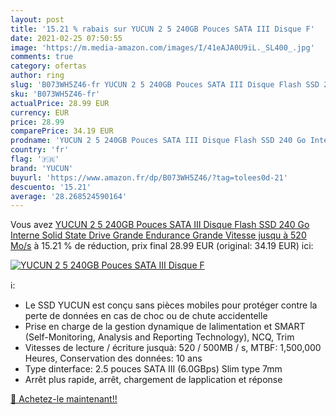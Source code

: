 ```yaml
---
layout: post
title: '15.21 % rabais sur YUCUN 2 5 240GB Pouces SATA III Disque F'
date: 2021-02-25 07:50:55
image: 'https://m.media-amazon.com/images/I/41eAJA0U9iL._SL400_.jpg'
comments: true
category: ofertas
author: ring
slug: 'B073WH5Z46-fr YUCUN 2 5 240GB Pouces SATA III Disque Flash SSD 240 Go...'
sku: 'B073WH5Z46-fr'
actualPrice: 28.99 EUR
currency: EUR
price: 28.99
comparePrice: 34.19 EUR
prodname: 'YUCUN 2 5 240GB Pouces SATA III Disque Flash SSD 240 Go Interne Solid State Drive Grande Endurance Grande Vitesse jusqu à 520 Mo/s'
country: 'fr'
flag: '🇫🇷'
brand: 'YUCUN'
buyurl: 'https://www.amazon.fr/dp/B073WH5Z46/?tag=tolees0d-21'
descuento: '15.21'
average: '28.268524590164'
---
```


Vous avez [YUCUN 2 5 240GB Pouces SATA III Disque Flash SSD 240 Go Interne Solid State Drive Grande Endurance Grande Vitesse jusqu à 520 Mo/s](https://www.amazon.fr/dp/B073WH5Z46/?tag=tolees0d-21)  à  15.21 % de réduction, prix final  28.99 EUR (original: 34.19 EUR) ici:

[![YUCUN 2 5 240GB Pouces SATA III Disque F](https://m.media-amazon.com/images/I/41eAJA0U9iL._SL400_.jpg)](https://www.amazon.fr/dp/B073WH5Z46/?tag=tolees0d-21)

ℹ️:

- Le SSD YUCUN est conçu sans pièces mobiles pour protéger contre la perte de données en cas de choc ou de chute accidentelle
- Prise en charge de la gestion dynamique de lalimentation et SMART (Self-Monitoring, Analysis and Reporting Technology), NCQ, Trim
- Vitesses de lecture / écriture jusquà: 520 / 500MB / s, MTBF: 1,500,000 Heures, Conservation des données: 10 ans
- Type dinterface: 2.5 pouces SATA III (6.0GBps) Slim type 7mm
- Arrêt plus rapide, arrêt, chargement de lapplication et réponse

[🛒 Achetez-le maintenant!!](https://www.amazon.fr/dp/B073WH5Z46/?tag=tolees0d-21)
